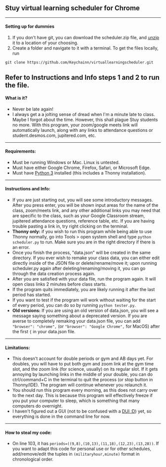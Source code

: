 ## Stuy virtual learning scheduler for Chrome
---
#### Setting up for dummies
1. If you don't have git, you can download the scheduler.zip file, and [unzip](https://www.sweetwater.com/sweetcare/articles/how-to-zip-and-unzip-files/) it to a location of your choosing.
2. Create a folder and navigate to it with a terminal. To get the files locally, run
```
git clone https://github.com/Keychainn/virtuallearningscheduler.git
```
Refer to Instructions and Info steps 1 and 2 to run the file.
---
#### What is it?
- Never be late again!
- I always get a a jolting sense of dread when I'm a minute late to class. Maybe I forgot about the time. However, this shall plague Stuy students no more. With this program, your zoom/google meets link will automatically launch, along with any links to attendance questions or student.desmos.com, jupitered.com, etc.
---
#### Requirements:
- Must be running Windows or Mac. Linux is untested.
- Must have either Google Chrome, Firefox, Safari, or Microsoft Edge.
- Must have [Python 3](https://www.python.org/downloads/) installed (this includes a Thonny installation).
---
#### Instructions and Info:
- If you are just starting out, you will see some introductory messages. After you press enter, you will be shown input areas for the name of the class, zoom/meets link, and any other additional links you may need that are specific to the class, such as your Google Classroom stream, jupitered attendance questions, reference table, etc. If you are having trouble pasting a link in, try right clicking on the terminal.
- **Thonny only:** if you wish to run this program while being able to use Thonny normally, go into Tools > open system shell and type `python scheduler.py` to run. Make sure you are in the right directory if there is an error.
- Once you finish the process, "data.json" will be created in the same directory. If you ever wish to remake your class data, you can either edit directly inside of the JSON file or delete/rename/move it; upon running scheduler.py again after deleting/renaming/moving it, you can go through the data creation process again.
- After you are satisfied with your data file, run the program again. It will open class links 2 minutes before class starts.
- If the program quits immediately, you are likely running it after the last period has started.
- If you want to test if the program will work without waiting for the start of every period, you can do so by running `python tester.py`.
- **Old versions:** If you are using an old version of data.json, you will see a message saying something about a deprecated version. If you are averse to completely remaking your data.json file, you can add `"browser": "chrome",` (or `"browser": "Google Chrome",` for MacOS) after the first `{` in your data.json file.
---
#### Limitations:
- This doesn't account for double periods or gym and AB days yet. For doubles, you will have to put both gym and zoom link at the gym time slot, and the zoom link (for science, usually) on its regular slot. If it gets annoying by launching links in the middle of your double, you can do ctrl/command+C in the terminal to quit the process (or stop button in Thonny/IDE). The program will continue whenever you relaunch it.
- You should run this program every morning, as this does not carry over to the next day. This is because this program will effectively freeze if you put your computer to sleep, which is something that many computers do overnight.
- I haven't figured out a GUI (not to be confused with a [DUI :D](https://en.wikipedia.org/wiki/Driving_under_the_influence))  yet, so everything is done in the command line for now.
---
#### How to steal my code:
- On line 103, it has `periods=((9,8),(10,13),(11,18),(12,23),(13,28))`. If you want to adapt this code for personal use or for other schedules, add/remove/edit the tuples in `(militaryhour,minute)` format in chronological order.